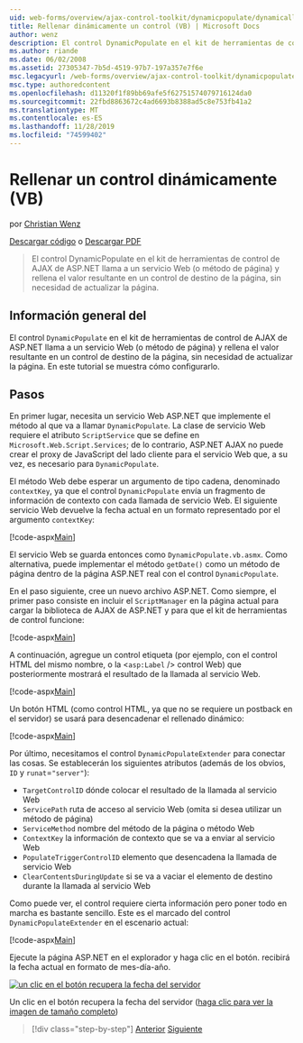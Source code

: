 ```yaml
---
uid: web-forms/overview/ajax-control-toolkit/dynamicpopulate/dynamically-populating-a-control-vb
title: Rellenar dinámicamente un control (VB) | Microsoft Docs
author: wenz
description: El control DynamicPopulate en el kit de herramientas de control de AJAX de ASP.NET llama a un servicio Web (o método de página) y rellena el valor resultante en un control de destino en t...
ms.author: riande
ms.date: 06/02/2008
ms.assetid: 27305347-7b5d-4519-97b7-197a357e7f6e
msc.legacyurl: /web-forms/overview/ajax-control-toolkit/dynamicpopulate/dynamically-populating-a-control-vb
msc.type: authoredcontent
ms.openlocfilehash: d11320f1f89bb69afe5f62751574079716124da0
ms.sourcegitcommit: 22fbd8863672c4ad6693b8388ad5c8e753fb41a2
ms.translationtype: MT
ms.contentlocale: es-ES
ms.lasthandoff: 11/28/2019
ms.locfileid: "74599402"
---
```

# <a name="dynamically-populating-a-control-vb"></a>Rellenar un control dinámicamente (VB)

por [Christian Wenz](https://github.com/wenz)

[Descargar código](https://download.microsoft.com/download/d/8/f/d8f2f6f9-1b7c-46ad-9252-e1fc81bdea3e/dynamicpopulate0.vb.zip) o [Descargar PDF](https://download.microsoft.com/download/b/6/a/b6ae89ee-df69-4c87-9bfb-ad1eb2b23373/dynamicpopulate0VB.pdf)

> El control DynamicPopulate en el kit de herramientas de control de AJAX de ASP.NET llama a un servicio Web (o método de página) y rellena el valor resultante en un control de destino de la página, sin necesidad de actualizar la página.

## <a name="overview"></a>Información general del

El control `DynamicPopulate` en el kit de herramientas de control de AJAX de ASP.NET llama a un servicio Web (o método de página) y rellena el valor resultante en un control de destino de la página, sin necesidad de actualizar la página. En este tutorial se muestra cómo configurarlo.

## <a name="steps"></a>Pasos

En primer lugar, necesita un servicio Web ASP.NET que implemente el método al que va a llamar `DynamicPopulate`. La clase de servicio Web requiere el atributo `ScriptService` que se define en `Microsoft.Web.Script.Services`; de lo contrario, ASP.NET AJAX no puede crear el proxy de JavaScript del lado cliente para el servicio Web que, a su vez, es necesario para `DynamicPopulate`.

El método Web debe esperar un argumento de tipo cadena, denominado `contextKey`, ya que el control `DynamicPopulate` envía un fragmento de información de contexto con cada llamada de servicio Web. El siguiente servicio Web devuelve la fecha actual en un formato representado por el argumento `contextKey`:

[!code-aspx[Main](dynamically-populating-a-control-vb/samples/sample1.aspx)]

El servicio Web se guarda entonces como `DynamicPopulate.vb.asmx`. Como alternativa, puede implementar el método `getDate()` como un método de página dentro de la página ASP.NET real con el control `DynamicPopulate`.

En el paso siguiente, cree un nuevo archivo ASP.NET. Como siempre, el primer paso consiste en incluir el `ScriptManager` en la página actual para cargar la biblioteca de AJAX de ASP.NET y para que el kit de herramientas de control funcione:

[!code-aspx[Main](dynamically-populating-a-control-vb/samples/sample2.aspx)]

A continuación, agregue un control etiqueta (por ejemplo, con el control HTML del mismo nombre, o la &lt;`asp:Label` /&gt; control Web) que posteriormente mostrará el resultado de la llamada al servicio Web.

[!code-aspx[Main](dynamically-populating-a-control-vb/samples/sample3.aspx)]

Un botón HTML (como control HTML, ya que no se requiere un postback en el servidor) se usará para desencadenar el rellenado dinámico:

[!code-aspx[Main](dynamically-populating-a-control-vb/samples/sample4.aspx)]

Por último, necesitamos el control `DynamicPopulateExtender` para conectar las cosas. Se establecerán los siguientes atributos (además de los obvios, `ID` y `runat`=`"server"`):

- `TargetControlID` dónde colocar el resultado de la llamada al servicio Web
- `ServicePath` ruta de acceso al servicio Web (omita si desea utilizar un método de página)
- `ServiceMethod` nombre del método de la página o método Web
- `ContextKey` la información de contexto que se va a enviar al servicio Web
- `PopulateTriggerControlID` elemento que desencadena la llamada de servicio Web
- `ClearContentsDuringUpdate` si se va a vaciar el elemento de destino durante la llamada al servicio Web

Como puede ver, el control requiere cierta información pero poner todo en marcha es bastante sencillo. Este es el marcado del control `DynamicPopulateExtender` en el escenario actual:

[!code-aspx[Main](dynamically-populating-a-control-vb/samples/sample5.aspx)]

Ejecute la página ASP.NET en el explorador y haga clic en el botón. recibirá la fecha actual en formato de mes-día-año.

[![un clic en el botón recupera la fecha del servidor](dynamically-populating-a-control-vb/_static/image2.png)](dynamically-populating-a-control-vb/_static/image1.png)

Un clic en el botón recupera la fecha del servidor ([haga clic para ver la imagen de tamaño completo](dynamically-populating-a-control-vb/_static/image3.png))

> [!div class="step-by-step"]
> [Anterior](using-dynamicpopulate-with-a-user-control-and-javascript-cs.md)
> [Siguiente](dynamically-populating-a-control-using-javascript-code-vb.md)
